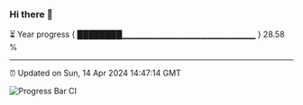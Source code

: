 ### Hi there 👋

⏳ Year progress { ████████▁▁▁▁▁▁▁▁▁▁▁▁▁▁▁▁▁▁▁▁▁▁ } 28.58 %

---

⏰ Updated on Sun, 14 Apr 2024 14:47:14 GMT

![Progress Bar CI](https://github.com/ZhaoGui/ZhaoGui/workflows/Progress%20Bar%20CI/badge.svg)
